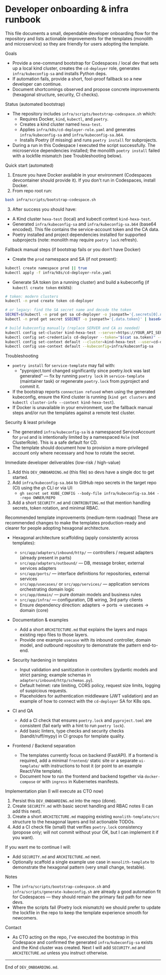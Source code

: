 # Developer onboarding & infra runbook

This file documents a small, dependable developer onboarding flow for the repository and lists actionable improvements for the templates (monolith and microservice) so they are friendly for users adopting the template.

Goals
- Provide a one-command bootstrap for Codespaces / local dev that sets up a local kind cluster, creates the `cd-deployer` role, generates `infra/kubeconfig-sa` and installs Python deps.
- If automation fails, provide a short, fool-proof fallback so a new developer can continue.
- Document shortcomings observed and propose concrete improvements (hexagonal structure, security, CI checks).

Status (automated bootstrap)
- The repository includes `infra/scripts/bootstrap-codespace.sh` which:
  - Requires Docker, `kind`, `kubectl`, and `poetry`.
  - Creates a kind cluster named `hexa-test`.
  - Applies `infra/k8s/cd-deployer-role.yaml` and generates `infra/kubeconfig-sa` and `infra/kubeconfig-sa.b64`.
  - Installs Poetry (if missing) and runs `poetry install` for subprojects.
- During a run in this Codespace I executed the script successfully. The microservice dependencies installed; the monolith `poetry install` failed with a lockfile mismatch (see Troubleshooting below).

Quick start (automated)
1. Ensure you have Docker available in your environment (Codespaces devcontainer should provide it). If you don't run in Codespaces, install Docker.
2. From repo root run:
```bash
bash infra/scripts/bootstrap-codespace.sh
```
3. After success you should have:
  - A Kind cluster `hexa-test` (local) and kubectl context `kind-hexa-test`.
  - Generated `infra/kubeconfig-sa` and `infra/kubeconfig-sa.b64` (base64 encoded). This file contains the service-account token and the CA data.
  - Poetry installed and project dependencies installed for supported subprojects (note: monolith may require `poetry lock` refresh).

Fallback manual steps (if bootstrap fails or you don't have Docker)
- Create the `prod` namespace and SA (if not present):
```bash
kubectl create namespace prod || true
kubectl apply -f infra/k8s/cd-deployer-role.yaml
```
- Generate SA token (on a running cluster) and build a kubeconfig (if `kubectl create token` exists):
```bash
# token: modern clusters
kubectl -n prod create token cd-deployer

# or legacy: find the SA secret name and decode the token
SECRET=$(kubectl -n prod get sa cd-deployer -o jsonpath='{.secrets[0].name}')
kubectl -n prod get secret $SECRET -o jsonpath='{.data.token}' | base64 --decode > sa.token

# build kubeconfig manually (replace SERVER and CA as needed)
kubectl config set-cluster kind-hexa-test --server=https://YOUR_API_SERVER --certificate-authority=/path/to/ca.crt --embed-certs=true --kubeconfig=infra/kubeconfig-sa
kubectl config set-credentials cd-deployer --token="$(cat sa.token)" --kubeconfig=infra/kubeconfig-sa
kubectl config set-context default --cluster=kind-hexa-test --user=cd-deployer --namespace=prod --kubeconfig=infra/kubeconfig-sa
kubectl config use-context default --kubeconfig=infra/kubeconfig-sa
```

Troubleshooting
- `poetry install` for `service-template` may fail with:
  - "pyproject.toml changed significantly since poetry.lock was last generated" — fix by running `poetry lock` in `service-template` (maintainer task) or regenerate `poetry.lock` from pyproject and commit it.
- If the bootstrap reports `connection refused` when using the generated kubeconfig, ensure the Kind cluster is running (`kind get clusters` and `kubectl cluster-info --context kind-hexa-test`).
- If Docker is unavailable in your environment, use the fallback manual steps and/or run the templates against a remote test cluster.

Security & least privilege
- The generated `infra/kubeconfig-sa` is a namespaced ServiceAccount for `prod` and is intentionally limited by a namespaced `Role` (not ClusterRole). This is a safe default for CD.
- The template should document how to provision a more-privileged account only where necessary and how to rotate the secret.

Immediate developer deliverables (low-risk / high-value)
1. Add this `DEV_ONBOARDING.md` (this file) so devs have a single doc to get started.
2. Add `infra/kubeconfig-sa.b64` to GitHub repo secrets in the target repo (CI) using the `gh` CLI or via UI:
   - `gh secret set KUBE_CONFIG --body-file infra/kubeconfig-sa.b64 --repo OWNER/REPO`
3. Add a short `SECURITY.md` and `CONTRIBUTING.md` that mention handling secrets, token rotation, and minimal RBAC.

Recommended template improvements (medium-term roadmap)
These are recommended changes to make the templates production-ready and clearer for people adopting hexagonal architecture.

- Hexagonal architecture scaffolding (apply consistently across templates):
  - `src/app/adapters/inbound/http/` — controllers / request adapters (already present in parts)
  - `src/app/adapters/outbound/` — DB, message broker, external services adapters
  - `src/app/ports/` — interface definitions for repositories, external services
  - `src/app/usecases/` or `src/app/services/` — application services orchestrating domain logic
  - `src/app/domain/` — pure domain models and business rules
  - `src/app/infra/` — configuration, DB wiring, 3rd party clients
  - Ensure dependency direction: adapters -> ports -> usecases -> domain (core)

- Documentation & examples
  - Add a short `ARCHITECTURE.md` that explains the layers and maps existing repo files to those layers.
  - Provide one example `usecase` with its inbound controller, domain model, and outbound repository to demonstrate the pattern end-to-end.

- Security hardening in templates
  - Input validation and sanitization in controllers (pydantic models and strict parsing; example schemas in `adapters/inbound/http/schemas.py`).
  - Default helmet: rate limiting, CORS policy, request size limits, logging of suspicious requests.
  - Placeholders for authentication middleware (JWT validation) and an example of how to connect with the `cd-deployer` SA for K8s ops.

- CI and QA
  - Add a CI check that ensures `poetry.lock` and `pyproject.toml` are consistent (fail early with a hint to run `poetry lock`).
  - Add basic linters, type checks and security checks (bandit/ruff/mypy) in CI groups for template quality.

- Frontend / Backend separation
  - The templates currently focus on backend (FastAPI). If a frontend is required, add a minimal `frontend/` static site or a separate `ui-template/` with instructions to host it (or point to an example React/Vite template).
  - Document how to run the frontend and backend together via `docker-compose` or with `ingress` in Kubernetes manifests.

Implementation plan (I will execute as CTO now)
1. Persist this `DEV_ONBOARDING.md` into the repo (done).
2. Create `SECURITY.md` with basic secret handling and RBAC notes (I can add this next).
3. Create a short `ARCHITECTURE.md` mapping existing `monolith-template/src` structure to the hexagonal layers and list actionable TODOs.
4. Add a CI check file (small) that verifies `poetry.lock` consistency (propose only; will not commit without your OK, but I can implement it if you want).

If you want me to continue I will:
- Add `SECURITY.md` and `ARCHITECTURE.md` next.
- Optionally scaffold a single example use case in `monolith-template` to demonstrate the hexagonal pattern (very small change, testable).

Notes
- The `infra/scripts/bootstrap-codespace.sh` and `infra/scripts/generate-kubeconfig.sh` are already a good automation fit for Codespaces — they should remain the primary fast path for new devs.
- Where the scripts fail (Poetry lock mismatch) we should prefer to update the lockfile in the repo to keep the template experience smooth for newcomers.

Contact
- As CTO acting on the repo, I've executed the bootstrap in this Codespace and confirmed the generated `infra/kubeconfig-sa` exists and the Kind cluster was created. Next I will add `SECURITY.md` and `ARCHITECTURE.md` unless you instruct otherwise.

---
End of `DEV_ONBOARDING.md`.
